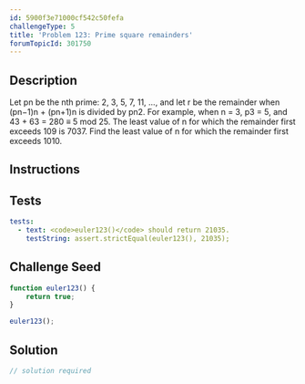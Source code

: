 ```yaml
---
id: 5900f3e71000cf542c50fefa
challengeType: 5
title: 'Problem 123: Prime square remainders'
forumTopicId: 301750
---
```


## Description
<section id='description'>
Let pn be the nth prime: 2, 3, 5, 7, 11, ..., and let r be the remainder when (pn−1)n + (pn+1)n is divided by pn2.
For example, when n = 3, p3 = 5, and 43 + 63 = 280 ≡ 5 mod 25.
The least value of n for which the remainder first exceeds 109 is 7037.
Find the least value of n for which the remainder first exceeds 1010.
</section>

## Instructions
<section id='instructions'>

</section>

## Tests
<section id='tests'>

```yml
tests:
  - text: <code>euler123()</code> should return 21035.
    testString: assert.strictEqual(euler123(), 21035);

```

</section>

## Challenge Seed
<section id='challengeSeed'>

<div id='js-seed'>

```js
function euler123() {
    return true;
}

euler123();
```

</div>



</section>

## Solution
<section id='solution'>

```js
// solution required
```

</section>
